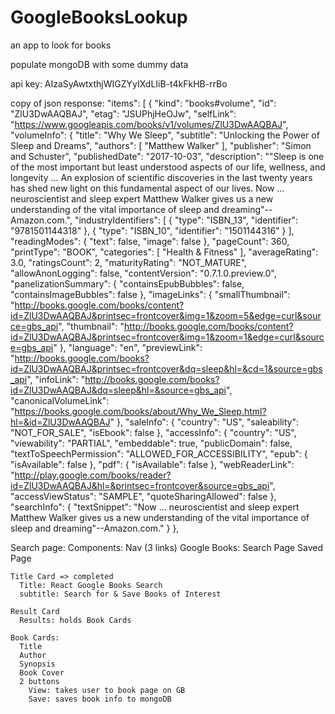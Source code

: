 # GoogleBooksLookup
an app to look for books

populate mongoDB with some dummy data

api key: AIzaSyAwtxthjWIGZYyIXdLIiB-t4kFkHB-rrBo

copy of json response:
"items": [
        {
            "kind": "books#volume",
            "id": "ZlU3DwAAQBAJ",
            "etag": "JSUPhjHeOJw",
            "selfLink": "https://www.googleapis.com/books/v1/volumes/ZlU3DwAAQBAJ",
            "volumeInfo": {
                "title": "Why We Sleep",
                "subtitle": "Unlocking the Power of Sleep and Dreams",
                "authors": [
                    "Matthew Walker"
                ],
                "publisher": "Simon and Schuster",
                "publishedDate": "2017-10-03",
                "description": "\"Sleep is one of the most important but least understood aspects of our life, wellness, and longevity ... An explosion of scientific discoveries in the last twenty years has shed new light on this fundamental aspect of our lives. Now ... neuroscientist and sleep expert Matthew Walker gives us a new understanding of the vital importance of sleep and dreaming\"--Amazon.com.",
                "industryIdentifiers": [
                    {
                        "type": "ISBN_13",
                        "identifier": "9781501144318"
                    },
                    {
                        "type": "ISBN_10",
                        "identifier": "1501144316"
                    }
                ],
                "readingModes": {
                    "text": false,
                    "image": false
                },
                "pageCount": 360,
                "printType": "BOOK",
                "categories": [
                    "Health & Fitness"
                ],
                "averageRating": 3.0,
                "ratingsCount": 2,
                "maturityRating": "NOT_MATURE",
                "allowAnonLogging": false,
                "contentVersion": "0.7.1.0.preview.0",
                "panelizationSummary": {
                    "containsEpubBubbles": false,
                    "containsImageBubbles": false
                },
                "imageLinks": {
                    "smallThumbnail": "http://books.google.com/books/content?id=ZlU3DwAAQBAJ&printsec=frontcover&img=1&zoom=5&edge=curl&source=gbs_api",
                    "thumbnail": "http://books.google.com/books/content?id=ZlU3DwAAQBAJ&printsec=frontcover&img=1&zoom=1&edge=curl&source=gbs_api"
                },
                "language": "en",
                "previewLink": "http://books.google.com/books?id=ZlU3DwAAQBAJ&printsec=frontcover&dq=sleep&hl=&cd=1&source=gbs_api",
                "infoLink": "http://books.google.com/books?id=ZlU3DwAAQBAJ&dq=sleep&hl=&source=gbs_api",
                "canonicalVolumeLink": "https://books.google.com/books/about/Why_We_Sleep.html?hl=&id=ZlU3DwAAQBAJ"
            },
            "saleInfo": {
                "country": "US",
                "saleability": "NOT_FOR_SALE",
                "isEbook": false
            },
            "accessInfo": {
                "country": "US",
                "viewability": "PARTIAL",
                "embeddable": true,
                "publicDomain": false,
                "textToSpeechPermission": "ALLOWED_FOR_ACCESSIBILITY",
                "epub": {
                    "isAvailable": false
                },
                "pdf": {
                    "isAvailable": false
                },
                "webReaderLink": "http://play.google.com/books/reader?id=ZlU3DwAAQBAJ&hl=&printsec=frontcover&source=gbs_api",
                "accessViewStatus": "SAMPLE",
                "quoteSharingAllowed": false
            },
            "searchInfo": {
                "textSnippet": "Now ... neuroscientist and sleep expert Matthew Walker gives us a new understanding of the vital importance of sleep and dreaming&quot;--Amazon.com."
            }
        },

Search page:
  Components:
    Nav (3 links)
      Google Books: 
      Search Page
      Saved Page

    Title Card => completed
      Title: React Google Books Search
      subtitle: Search for & Save Books of Interest

    Result Card
      Results: holds Book Cards

    Book Cards:
      Title
      Author
      Synopsis
      Book Cover
      2 buttons
        View: takes user to book page on GB
        Save: saves book info to mongoDB


  




